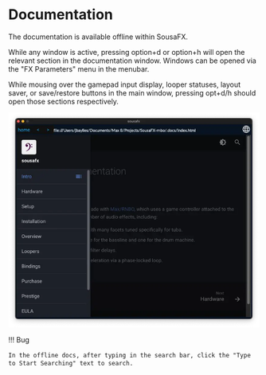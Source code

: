 # Documentation

The documentation is available offline within SousaFX.

While any window is active, pressing option+d or option+h will open the relevant section in the documentation window. Windows can be opened via the "FX Parameters" menu in the menubar.

While mousing over the gamepad input display, looper statuses, layout saver, or save/restore buttons in the main window, pressing opt+d/h should open those sections respectively.

![main](img/documentation_window.webp)

!!! Bug 

	In the offline docs, after typing in the search bar, click the "Type to Start Searching" text to search.
